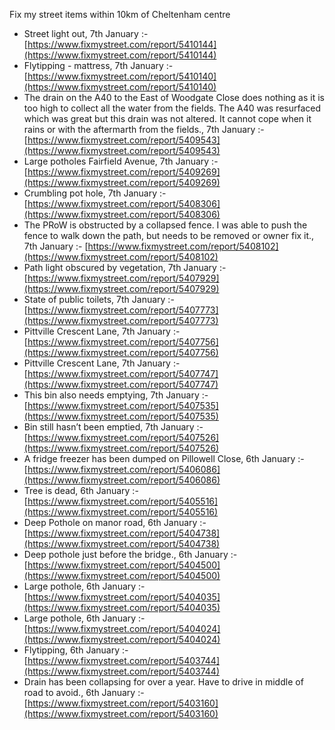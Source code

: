 Fix my street items within 10km of Cheltenham centre

<!-- fix_marker starts -->

- Street light out, 7th January :- [https://www.fixmystreet.com/report/5410144](https://www.fixmystreet.com/report/5410144)
- Flytipping - mattress, 7th January :- [https://www.fixmystreet.com/report/5410140](https://www.fixmystreet.com/report/5410140)
- The drain on the A40 to the East of Woodgate Close does nothing as it is too high to collect all the water from the fields. The A40 was resurfaced which was great but this drain was not altered. It cannot cope when it rains or with the aftermarth from the fields., 7th January :- [https://www.fixmystreet.com/report/5409543](https://www.fixmystreet.com/report/5409543)
- Large potholes Fairfield Avenue, 7th January :- [https://www.fixmystreet.com/report/5409269](https://www.fixmystreet.com/report/5409269)
- Crumbling pot hole, 7th January :- [https://www.fixmystreet.com/report/5408306](https://www.fixmystreet.com/report/5408306)
- The PRoW is obstructed by a collapsed fence. I was able to push the fence to walk down the path, but needs to be removed or owner fix it., 7th January :- [https://www.fixmystreet.com/report/5408102](https://www.fixmystreet.com/report/5408102)
- Path light obscured by vegetation, 7th January :- [https://www.fixmystreet.com/report/5407929](https://www.fixmystreet.com/report/5407929)
- State of public toilets, 7th January :- [https://www.fixmystreet.com/report/5407773](https://www.fixmystreet.com/report/5407773)
- Pittville Crescent Lane, 7th January :- [https://www.fixmystreet.com/report/5407756](https://www.fixmystreet.com/report/5407756)
- Pittville Crescent Lane, 7th January :- [https://www.fixmystreet.com/report/5407747](https://www.fixmystreet.com/report/5407747)
- This bin also needs emptying, 7th January :- [https://www.fixmystreet.com/report/5407535](https://www.fixmystreet.com/report/5407535)
- Bin still hasn’t been emptied, 7th January :- [https://www.fixmystreet.com/report/5407526](https://www.fixmystreet.com/report/5407526)
- A fridge freezer has been dumped on Pillowell Close, 6th January :- [https://www.fixmystreet.com/report/5406086](https://www.fixmystreet.com/report/5406086)
- Tree is dead, 6th January :- [https://www.fixmystreet.com/report/5405516](https://www.fixmystreet.com/report/5405516)
- Deep Pothole on manor road, 6th January :- [https://www.fixmystreet.com/report/5404738](https://www.fixmystreet.com/report/5404738)
- Deep pothole just before the bridge., 6th January :- [https://www.fixmystreet.com/report/5404500](https://www.fixmystreet.com/report/5404500)
- Large pothole, 6th January :- [https://www.fixmystreet.com/report/5404035](https://www.fixmystreet.com/report/5404035)
- Large pothole, 6th January :- [https://www.fixmystreet.com/report/5404024](https://www.fixmystreet.com/report/5404024)
- Flytipping, 6th January :- [https://www.fixmystreet.com/report/5403744](https://www.fixmystreet.com/report/5403744)
- Drain has been collapsing for over a year. Have to drive in middle of road to avoid., 6th January :- [https://www.fixmystreet.com/report/5403160](https://www.fixmystreet.com/report/5403160)

<!-- fix_marker ends -->